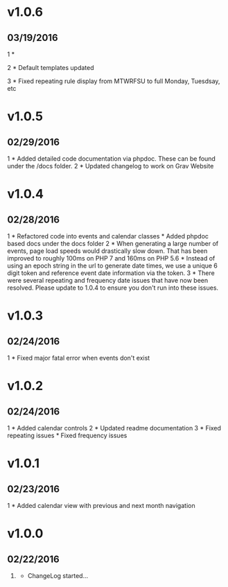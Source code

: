 # v1.0.6
## 03/19/2016

1 [](#new)
	* 

2 [](#improvements)
	* Default templates updated

3 [](#bugfixes)
	* Fixed repeating rule display from MTWRFSU to full Monday, Tuesdsay, etc

# v1.0.5
## 02/29/2016

1 [](#new)
	* Added detailed code documentation via phpdoc. These can be found under the /docs folder.
2 [](#bugfixes)
	* Updated changelog to work on Grav Website

# v1.0.4
## 02/28/2016

1 [](#new)
	* Refactored code into events and calendar classes
	* Added phpdoc based docs under the docs folder
2 [](#improved)
	* When generating a large number of events, page load speeds would drastically slow down. That has been improved to roughly 100ms on PHP 7 and 160ms on PHP 5.6
	* Instead of using an epoch string in the url to generate date times, we use a unique 6 digit token and reference event date information via the 
	token.
3 [](#bugfixes) 
	* There were several repeating and frequency date issues that have now been resolved. Please update to 1.0.4 to ensure you don't run into these issues.

# v1.0.3
## 02/24/2016

1 [](#bugfixes)
	* Fixed major fatal error when events don't exist

# v1.0.2
## 02/24/2016

1 [](#new)
	* Added calendar controls
2 [](#improved)
	* Updated readme documentation
3 [](#bugfixes)
	* Fixed repeating issues
	* Fixed frequency issues

# v1.0.1
## 02/23/2016

1 [](#new)
	* Added calendar view with previous and next month navigation

# v1.0.0
## 02/22/2016

1. [](#new)
    * ChangeLog started...